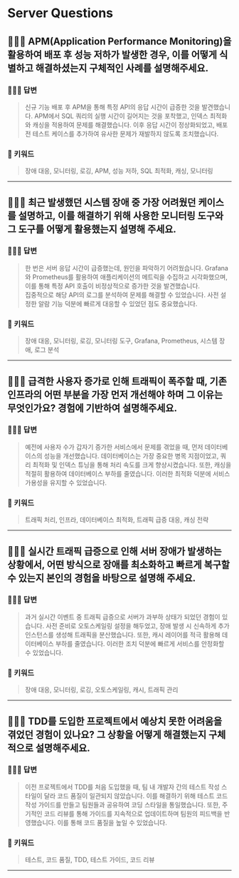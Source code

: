 # Server Questions

## 🤷🏻‍♂️ APM(Application Performance Monitoring)을 활용하여 배포 후 성능 저하가 발생한 경우, 이를 어떻게 식별하고 해결하셨는지 구체적인 사례를 설명해주세요.

### 🙆🏻‍♂️ 답변
> 신규 기능 배포 후 APM을 통해 특정 API의 응답 시간이 급증한 것을 발견했습니다. APM에서 SQL 쿼리의 실행 시간이 길어지는 것을 포착했고, 인덱스 최적화와 캐싱을 적용하여 문제를 해결했습니다. 이후 응답 시간이 정상화되었고, 배포 전 테스트 케이스를 추가하여 유사한 문제가 재발하지 않도록 조치했습니다.

### 🔑 키워드
> 장애 대응, 모니터링, 로깅, APM, 성능 저하, SQL 최적화, 캐싱, 모니터링

<hr>

## 🤷🏻‍♂️ 최근 발생했던 시스템 장애 중 가장 어려웠던 케이스를 설명하고, 이를 해결하기 위해 사용한 모니터링 도구와 그 도구를 어떻게 활용했는지 설명해 주세요.

### 🙆🏻‍♂️ 답변
> 한 번은 서버 응답 시간이 급증했는데, 원인을 파악하기 어려웠습니다. Grafana와 Prometheus를 활용하여 애플리케이션의 메트릭을 수집하고 시각화했으며, 이를 통해 특정 API 호출이 비정상적으로 증가한 것을 발견했습니다. <br> 집중적으로 해당 API의 로그를 분석하여 문제를 해결할 수 있었습니다. 사전 설정한 알람 기능 덕분에 빠르게 대응할 수 있었던 점도 중요했습니다.

### 🔑 키워드
> 장애 대응, 모니터링, 로깅, 모니터링 도구, Grafana, Prometheus, 시스템 장애, 로그 분석

<hr>

## 🤷🏻‍♂️ 급격한 사용자 증가로 인해 트래픽이 폭주할 때, 기존 인프라의 어떤 부분을 가장 먼저 개선해야 하며 그 이유는 무엇인가요? 경험에 기반하여 설명해주세요.

### 🙆🏻‍♂️ 답변
> 예전에 사용자 수가 갑자기 증가한 서비스에서 문제를 겪었을 때, 먼저 데이터베이스의 성능을 개선했습니다. 데이터베이스는 가장 중요한 병목 지점이었고, 쿼리 최적화 및 인덱스 튜닝을 통해 처리 속도를 크게 향상시켰습니다. 또한, 캐싱을 적절히 활용하여 데이터베이스 부하를 줄였습니다. 이러한 최적화 덕분에 서비스 가용성을 유지할 수 있었습니다.

### 🔑 키워드
> 트래픽 처리, 인프라, 데이터베이스 최적화, 트래픽 급증 대응, 캐싱 전략

<hr>

## 🤷🏻‍♂️ 실시간 트래픽 급증으로 인해 서버 장애가 발생하는 상황에서, 어떤 방식으로 장애를 최소화하고 빠르게 복구할 수 있는지 본인의 경험을 바탕으로 설명해 주세요.

### 🙆🏻‍♂️ 답변
> 과거 실시간 이벤트 중 트래픽 급증으로 서버가 과부하 상태가 되었던 경험이 있습니다. 사전 준비로 오토스케일링 설정을 해두었고, 장애 발생 시 신속하게 추가 인스턴스를 생성해 트래픽을 분산했습니다. 또한, 캐시 레이어를 적극 활용해 데이터베이스 부하를 줄였습니다. 이러한 조치 덕분에 빠르게 서비스를 안정화할 수 있었습니다.

### 🔑 키워드
> 장애 대응, 모니터링, 로깅, 오토스케일링, 캐시, 트래픽 관리

<hr>

## 🤷🏻‍♂️ TDD를 도입한 프로젝트에서 예상치 못한 어려움을 겪었던 경험이 있나요? 그 상황을 어떻게 해결했는지 구체적으로 설명해주세요.

### 🙆🏻‍♂️ 답변
> 이전 프로젝트에서 TDD를 처음 도입했을 때, 팀 내 개발자 간의 테스트 작성 스타일이 달라 코드 품질이 일관되지 않았습니다. 이를 해결하기 위해 테스트 코드 작성 가이드를 만들고 팀원들과 공유하여 코딩 스타일을 통일했습니다. 또한, 주기적인 코드 리뷰를 통해 가이드를 지속적으로 업데이트하며 팀원의 피드백을 반영했습니다. 이를 통해 코드 품질을 높일 수 있었습니다.
### 🔑 키워드
> 테스트, 코드 품질, TDD, 테스트 가이드, 코드 리뷰

<hr>